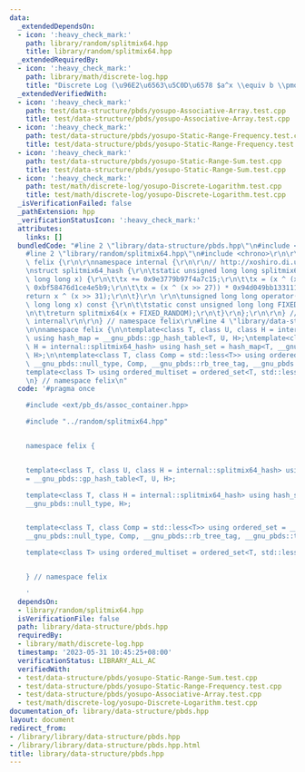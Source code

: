 ```yaml
---
data:
  _extendedDependsOn:
  - icon: ':heavy_check_mark:'
    path: library/random/splitmix64.hpp
    title: library/random/splitmix64.hpp
  _extendedRequiredBy:
  - icon: ':heavy_check_mark:'
    path: library/math/discrete-log.hpp
    title: "Discrete Log (\u96E2\u6563\u5C0D\u6578 $a^x \\equiv b \\pmod m$)"
  _extendedVerifiedWith:
  - icon: ':heavy_check_mark:'
    path: test/data-structure/pbds/yosupo-Associative-Array.test.cpp
    title: test/data-structure/pbds/yosupo-Associative-Array.test.cpp
  - icon: ':heavy_check_mark:'
    path: test/data-structure/pbds/yosupo-Static-Range-Frequency.test.cpp
    title: test/data-structure/pbds/yosupo-Static-Range-Frequency.test.cpp
  - icon: ':heavy_check_mark:'
    path: test/data-structure/pbds/yosupo-Static-Range-Sum.test.cpp
    title: test/data-structure/pbds/yosupo-Static-Range-Sum.test.cpp
  - icon: ':heavy_check_mark:'
    path: test/math/discrete-log/yosupo-Discrete-Logarithm.test.cpp
    title: test/math/discrete-log/yosupo-Discrete-Logarithm.test.cpp
  _isVerificationFailed: false
  _pathExtension: hpp
  _verificationStatusIcon: ':heavy_check_mark:'
  attributes:
    links: []
  bundledCode: "#line 2 \"library/data-structure/pbds.hpp\"\n#include <ext/pb_ds/assoc_container.hpp>\n\
    #line 2 \"library/random/splitmix64.hpp\"\n#include <chrono>\r\n\r\nnamespace\
    \ felix {\r\n\r\nnamespace internal {\r\n\r\n// http://xoshiro.di.unimi.it/splitmix64.c\r\
    \nstruct splitmix64_hash {\r\n\tstatic unsigned long long splitmix64(unsigned\
    \ long long x) {\r\n\t\tx += 0x9e3779b97f4a7c15;\r\n\t\tx = (x ^ (x >> 30)) *\
    \ 0xbf58476d1ce4e5b9;\r\n\t\tx = (x ^ (x >> 27)) * 0x94d049bb133111eb;\r\n\t\t\
    return x ^ (x >> 31);\r\n\t}\r\n \r\n\tunsigned long long operator()(unsigned\
    \ long long x) const {\r\n\t\tstatic const unsigned long long FIXED_RANDOM = std::chrono::steady_clock::now().time_since_epoch().count();\r\
    \n\t\treturn splitmix64(x + FIXED_RANDOM);\r\n\t}\r\n};\r\n\r\n} // namespace\
    \ internal\r\n\r\n} // namespace felix\r\n#line 4 \"library/data-structure/pbds.hpp\"\
    \n\nnamespace felix {\n\ntemplate<class T, class U, class H = internal::splitmix64_hash>\
    \ using hash_map = __gnu_pbds::gp_hash_table<T, U, H>;\ntemplate<class T, class\
    \ H = internal::splitmix64_hash> using hash_set = hash_map<T, __gnu_pbds::null_type,\
    \ H>;\n\ntemplate<class T, class Comp = std::less<T>> using ordered_set = __gnu_pbds::tree<T,\
    \ __gnu_pbds::null_type, Comp, __gnu_pbds::rb_tree_tag, __gnu_pbds::tree_order_statistics_node_update>;\n\
    template<class T> using ordered_multiset = ordered_set<T, std::less_equal<T>>;\n\
    \n} // namespace felix\n"
  code: '#pragma once

    #include <ext/pb_ds/assoc_container.hpp>

    #include "../random/splitmix64.hpp"


    namespace felix {


    template<class T, class U, class H = internal::splitmix64_hash> using hash_map
    = __gnu_pbds::gp_hash_table<T, U, H>;

    template<class T, class H = internal::splitmix64_hash> using hash_set = hash_map<T,
    __gnu_pbds::null_type, H>;


    template<class T, class Comp = std::less<T>> using ordered_set = __gnu_pbds::tree<T,
    __gnu_pbds::null_type, Comp, __gnu_pbds::rb_tree_tag, __gnu_pbds::tree_order_statistics_node_update>;

    template<class T> using ordered_multiset = ordered_set<T, std::less_equal<T>>;


    } // namespace felix

    '
  dependsOn:
  - library/random/splitmix64.hpp
  isVerificationFile: false
  path: library/data-structure/pbds.hpp
  requiredBy:
  - library/math/discrete-log.hpp
  timestamp: '2023-05-31 10:45:25+08:00'
  verificationStatus: LIBRARY_ALL_AC
  verifiedWith:
  - test/data-structure/pbds/yosupo-Static-Range-Sum.test.cpp
  - test/data-structure/pbds/yosupo-Static-Range-Frequency.test.cpp
  - test/data-structure/pbds/yosupo-Associative-Array.test.cpp
  - test/math/discrete-log/yosupo-Discrete-Logarithm.test.cpp
documentation_of: library/data-structure/pbds.hpp
layout: document
redirect_from:
- /library/library/data-structure/pbds.hpp
- /library/library/data-structure/pbds.hpp.html
title: library/data-structure/pbds.hpp
---
```

